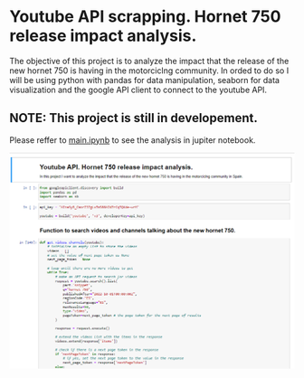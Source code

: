 # Youtube API scrapping. Hornet 750 release impact analysis.

The objective of this project is to analyze the impact that the release of the new hornet 750 is having in the motorciclng community. In orded to do so I will be using python with pandas for data manipulation, seaborn for data visualization and the google API client to connect to the youtube API.

## NOTE: This project is still in developement.

Please reffer to [main.ipynb](main.ipynb) to see the analysis in jupiter notebook.

![Jupyter notebook](img/YT_project.PNG)